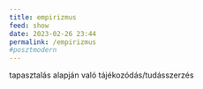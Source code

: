 ```yaml
---
title: empirizmus
feed: show
date: 2023-02-26 23:44
permalink: /empirizmus
#posztmodern
---
```


tapasztalás alapján való tájékozódás/tudásszerzés